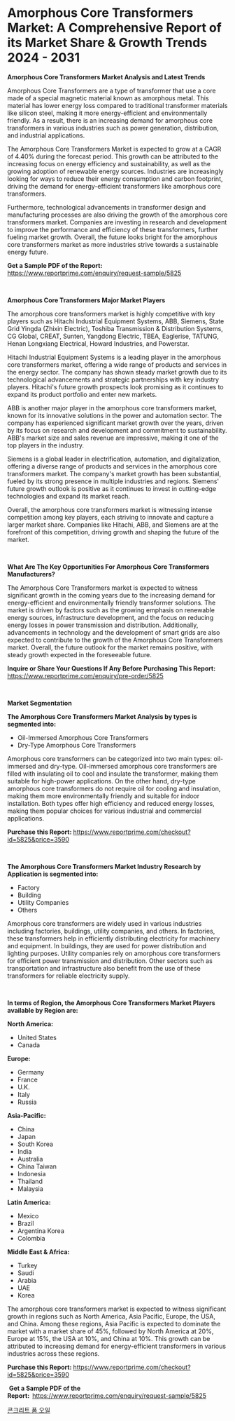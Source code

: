 <p><h1>Amorphous Core Transformers Market: A Comprehensive Report of its Market Share & Growth Trends 2024 - 2031</h1></p><p><strong>Amorphous Core Transformers Market Analysis and Latest Trends</strong></p>
<p><p>Amorphous Core Transformers are a type of transformer that use a core made of a special magnetic material known as amorphous metal. This material has lower energy loss compared to traditional transformer materials like silicon steel, making it more energy-efficient and environmentally friendly. As a result, there is an increasing demand for amorphous core transformers in various industries such as power generation, distribution, and industrial applications.</p><p>The Amorphous Core Transformers Market is expected to grow at a CAGR of 4.40% during the forecast period. This growth can be attributed to the increasing focus on energy efficiency and sustainability, as well as the growing adoption of renewable energy sources. Industries are increasingly looking for ways to reduce their energy consumption and carbon footprint, driving the demand for energy-efficient transformers like amorphous core transformers.</p><p>Furthermore, technological advancements in transformer design and manufacturing processes are also driving the growth of the amorphous core transformers market. Companies are investing in research and development to improve the performance and efficiency of these transformers, further fueling market growth. Overall, the future looks bright for the amorphous core transformers market as more industries strive towards a sustainable energy future.</p></p>
<p><strong>Get a Sample PDF of the Report:&nbsp;</strong> <a href="https://www.reportprime.com/enquiry/request-sample/5825">https://www.reportprime.com/enquiry/request-sample/5825</a></p>
<p>&nbsp;</p>
<p><strong>Amorphous Core Transformers Major Market Players</strong></p>
<p><p>The amorphous core transformers market is highly competitive with key players such as Hitachi Industrial Equipment Systems, ABB, Siemens, State Grid Yingda (Zhixin Electric), Toshiba Transmission & Distribution Systems, CG Global, CREAT, Sunten, Yangdong Electric, TBEA, Eaglerise, TATUNG, Henan Longxiang Electrical, Howard Industries, and Powerstar.</p><p>Hitachi Industrial Equipment Systems is a leading player in the amorphous core transformers market, offering a wide range of products and services in the energy sector. The company has shown steady market growth due to its technological advancements and strategic partnerships with key industry players. Hitachi's future growth prospects look promising as it continues to expand its product portfolio and enter new markets.</p><p>ABB is another major player in the amorphous core transformers market, known for its innovative solutions in the power and automation sector. The company has experienced significant market growth over the years, driven by its focus on research and development and commitment to sustainability. ABB's market size and sales revenue are impressive, making it one of the top players in the industry.</p><p>Siemens is a global leader in electrification, automation, and digitalization, offering a diverse range of products and services in the amorphous core transformers market. The company's market growth has been substantial, fueled by its strong presence in multiple industries and regions. Siemens' future growth outlook is positive as it continues to invest in cutting-edge technologies and expand its market reach.</p><p>Overall, the amorphous core transformers market is witnessing intense competition among key players, each striving to innovate and capture a larger market share. Companies like Hitachi, ABB, and Siemens are at the forefront of this competition, driving growth and shaping the future of the market.</p></p>
<p>&nbsp;</p>
<p><strong>What Are The Key Opportunities For Amorphous Core Transformers Manufacturers?</strong></p>
<p><p>The Amorphous Core Transformers market is expected to witness significant growth in the coming years due to the increasing demand for energy-efficient and environmentally friendly transformer solutions. The market is driven by factors such as the growing emphasis on renewable energy sources, infrastructure development, and the focus on reducing energy losses in power transmission and distribution. Additionally, advancements in technology and the development of smart grids are also expected to contribute to the growth of the Amorphous Core Transformers market. Overall, the future outlook for the market remains positive, with steady growth expected in the foreseeable future.</p></p>
<p><strong>Inquire or Share Your Questions If Any Before Purchasing This Report:</strong> <a href="https://www.reportprime.com/enquiry/pre-order/5825">https://www.reportprime.com/enquiry/pre-order/5825</a></p>
<p>&nbsp;</p>
<p><strong>Market Segmentation</strong></p>
<p><strong>The Amorphous Core Transformers Market Analysis by types is segmented into:</strong></p>
<p><ul><li>Oil-Immersed Amorphous Core Transformers</li><li>Dry-Type Amorphous Core Transformers</li></ul></p>
<p><p>Amorphous core transformers can be categorized into two main types: oil-immersed and dry-type. Oil-immersed amorphous core transformers are filled with insulating oil to cool and insulate the transformer, making them suitable for high-power applications. On the other hand, dry-type amorphous core transformers do not require oil for cooling and insulation, making them more environmentally friendly and suitable for indoor installation. Both types offer high efficiency and reduced energy losses, making them popular choices for various industrial and commercial applications.</p></p>
<p><strong>Purchase this Report:&nbsp;</strong><a href="https://www.reportprime.com/checkout?id=5825&price=3590">https://www.reportprime.com/checkout?id=5825&price=3590</a></p>
<p>&nbsp;</p>
<p><strong>The Amorphous Core Transformers Market Industry Research by Application is segmented into:</strong></p>
<p><ul><li>Factory</li><li>Building</li><li>Utility Companies</li><li>Others</li></ul></p>
<p><p>Amorphous core transformers are widely used in various industries including factories, buildings, utility companies, and others. In factories, these transformers help in efficiently distributing electricity for machinery and equipment. In buildings, they are used for power distribution and lighting purposes. Utility companies rely on amorphous core transformers for efficient power transmission and distribution. Other sectors such as transportation and infrastructure also benefit from the use of these transformers for reliable electricity supply.</p></p>
<p>&nbsp;</p>
<p><strong>In terms of Region, the Amorphous Core Transformers Market Players available by Region are:</strong></p>
<p>
    <p> <strong> North America: </strong>
        <ul>
            <li>United States</li>
            <li>Canada</li>
        </ul>
        </p> 
    <p> <strong> Europe: </strong>
        <ul>
            <li>Germany</li>
            <li>France</li>
            <li>U.K.</li>
            <li>Italy</li>
            <li>Russia</li>
        </ul>
        </p> 
    <p> <strong> Asia-Pacific: </strong>
        <ul>
            <li>China</li>
            <li>Japan</li>
            <li>South Korea</li>
            <li>India</li>
            <li>Australia</li>
            <li>China Taiwan</li>
            <li>Indonesia</li>
            <li>Thailand</li>
            <li>Malaysia</li>
        </ul>
        </p> 
    <p> <strong> Latin America: </strong>
        <ul>
            <li>Mexico</li>
            <li>Brazil</li>
            <li>Argentina Korea</li>
            <li>Colombia</li>
        </ul>
        </p> 
    <p> <strong> Middle East & Africa: </strong>
        <ul>
            <li>Turkey</li>
            <li>Saudi</li>
            <li>Arabia</li>
            <li>UAE</li>
            <li>Korea</li>
        </ul>
    </p>
    </p>
<p><p>The amorphous core transformers market is expected to witness significant growth in regions such as North America, Asia Pacific, Europe, the USA, and China. Among these regions, Asia Pacific is expected to dominate the market with a market share of 45%, followed by North America at 20%, Europe at 15%, the USA at 10%, and China at 10%. This growth can be attributed to increasing demand for energy-efficient transformers in various industries across these regions.</p></p>
<p><strong>Purchase this Report: </strong><a href="https://www.reportprime.com/checkout?id=5825&price=3590">https://www.reportprime.com/checkout?id=5825&price=3590</a></p>
<p>&nbsp;<strong>Get a Sample PDF of the Report:&nbsp;&nbsp;</strong><a href="https://www.reportprime.com/enquiry/request-sample/5825">https://www.reportprime.com/enquiry/request-sample/5825</a></p>
<p><strong></strong></p>
<p><p><a href="https://github.com/idcefvhkdut6/Market-Research-Report-List-1/blob/main/163671514733.md">콘크리트 폼 오일</a></p></p>